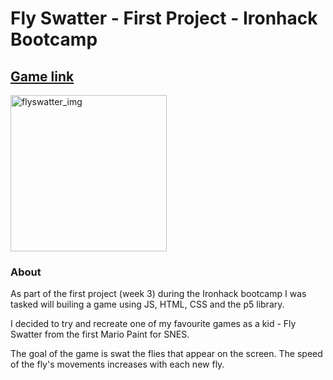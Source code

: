 # Fly Swatter - First Project - Ironhack Bootcamp

## [Game link](https://ansimil.github.io/FlySwatter/)


<img src="https://res.cloudinary.com/dpkg7rmxr/image/upload/v1666105835/Projects/Screen_Shot_2022-10-18_at_5.07.50_pm_l2d6cx.png" height="250px" alt="flyswatter_img"/>


### About

As part of the first project (week 3) during the Ironhack bootcamp I was tasked will builing a game using JS, HTML, CSS and the p5 library. 

I decided to try and recreate one of my favourite games as a kid - Fly Swatter from the first Mario Paint for SNES. 

The goal of the game is swat the flies that appear on the screen. The speed of the fly's movements increases with each new fly. 


